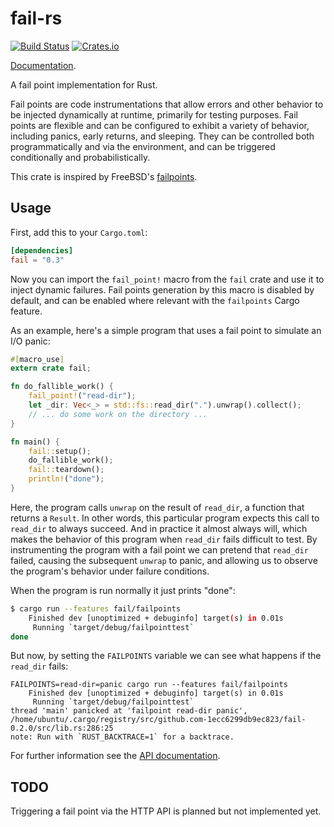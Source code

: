 # fail-rs

[![Build Status](https://travis-ci.org/pingcap/fail-rs.svg?branch=master)](https://travis-ci.org/pingcap/fail-rs)
[![Crates.io](https://img.shields.io/crates/v/fail.svg?maxAge=2592000)](https://crates.io/crates/fail)

[Documentation](https://docs.rs/fail).

A fail point implementation for Rust.

Fail points are code instrumentations that allow errors and other behavior to be injected dynamically at runtime, primarily for testing purposes. Fail points are flexible and can be configured to exhibit a variety of behavior, including panics, early returns, and sleeping. They can be controlled both programmatically and via the environment, and can be triggered conditionally and probabilistically.

This crate is inspired by FreeBSD's [failpoints](https://freebsd.org/cgi/man.cgi?query=fail).

## Usage

First, add this to your `Cargo.toml`:

```toml
[dependencies]
fail = "0.3"
```

Now you can import the `fail_point!` macro from the `fail` crate and use it to inject dynamic failures.
Fail points generation by this macro is disabled by default, and can be enabled where relevant with the `failpoints` Cargo feature.

As an example, here's a simple program that uses a fail point to simulate an I/O panic:

```rust
#[macro_use]
extern crate fail;

fn do_fallible_work() {
    fail_point!("read-dir");
    let _dir: Vec<_> = std::fs::read_dir(".").unwrap().collect();
    // ... do some work on the directory ...
}

fn main() {
    fail::setup();
    do_fallible_work();
    fail::teardown();
    println!("done");
}
```

Here, the program calls `unwrap` on the result of `read_dir`, a function that returns a `Result`. In other words, this particular program expects this call to `read_dir` to always succeed. And in practice it almost always will, which makes the behavior of this program when `read_dir` fails difficult to test. By instrumenting the program with a fail point we can pretend that `read_dir` failed, causing the subsequent `unwrap` to panic, and allowing us to observe the program's behavior under failure conditions.

When the program is run normally it just prints "done":

```sh
$ cargo run --features fail/failpoints
    Finished dev [unoptimized + debuginfo] target(s) in 0.01s
     Running `target/debug/failpointtest`
done
```

But now, by setting the `FAILPOINTS` variable we can see what happens if the `read_dir` fails:

```
FAILPOINTS=read-dir=panic cargo run --features fail/failpoints
    Finished dev [unoptimized + debuginfo] target(s) in 0.01s
     Running `target/debug/failpointtest`
thread 'main' panicked at 'failpoint read-dir panic', /home/ubuntu/.cargo/registry/src/github.com-1ecc6299db9ec823/fail-0.2.0/src/lib.rs:286:25
note: Run with `RUST_BACKTRACE=1` for a backtrace.
```

For further information see the [API documentation](https://docs.rs/fail).


## TODO

Triggering a fail point via the HTTP API is planned but not implemented yet.
